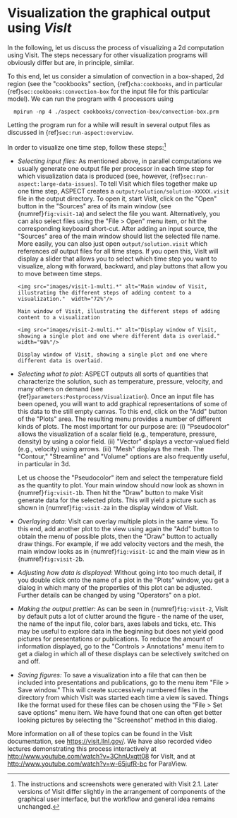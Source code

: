 # Visualization the graphical output using *VisIt*

In the following, let us discuss the process of visualizing a 2d computation
using Visit. The steps necessary for other visualization programs will
obviously differ but are, in principle, similar.

To this end, let us consider a simulation of convection in a box-shaped, 2d
region (see the "cookbooks" section, {ref}`cha:cookbooks`, and in
particular {ref}`sec:cookbooks:convection-box` for the input file for this particular
model). We can run the program with 4 processors using

      mpirun -np 4 ./aspect cookbooks/convection-box/convection-box.prm

Letting the program run for a while will result in several output files as
discussed in {ref}`sec:run-aspect:overview`.

In order to visualize one time step, follow these steps:[^footnote1]

-   *Selecting input files:* As mentioned above, in parallel computations we
    usually generate one output file per processor in each time step for which
    visualization data is produced (see, however, {ref}`sec:run-aspect:large-data-issues`). To tell Visit which files together make up one time step,
    ASPECT creates a
    `output/solution/solution-XXXXX.visit` file in the output directory. To
    open it, start VisIt, click on the "Open" button in the
    "Sources" area of its main window (see
    {numref}`fig:visit-1`a) and select the file you want.
    Alternatively, you can also select files using the "File $>$
    Open" menu item, or hit the corresponding keyboard short-cut. After
    adding an input source, the "Sources" area of the main window
    should list the selected file name. More easily, you can also just open
    `output/solution.visit` which references *all* output files for all time
    steps. If you open this, VisIt will display a slider that allows you to
    select which time step you want to visualize, along with forward,
    backward, and play buttons that allow you to move between time steps.

    ```{figure-md} fig:visit-1
    <img src="images/visit-1-multi.*" alt="Main window of Visit, illustrating the different steps of adding content to a visualization."  width="72%"/>

    Main window of Visit, illustrating the different steps of adding content to a visualization
    ```
    ```{figure-md} fig:visit-2
    <img src="images/visit-2-multi.*" alt="Display window of Visit, showing a single plot and one where different data is overlaid."  width="98%"/>

    Display window of Visit, showing a single plot and one where different data is overlaid.
    ```

-   *Selecting what to plot:* ASPECT outputs
    all sorts of quantities that characterize the solution, such as
    temperature, pressure, velocity, and many others on demand (see
    {ref}`parameters:Postprocess/Visualization`). Once an
    input file has been opened, you will want to add graphical representations
    of some of this data to the still empty canvas. To this end, click on the
    "Add" button of the "Plots" area. The resulting
    menu provides a number of different kinds of plots. The most important for
    our purpose are: (i) "Pseudocolor" allows the visualization of
    a scalar field (e.g., temperature, pressure, density) by using a color
    field. (ii) "Vector" displays a vector-valued field (e.g.,
    velocity) using arrows. (iii) "Mesh" displays the mesh. The
    "Contour," "Streamline" and "Volume"
    options are also frequently useful, in particular in 3d.

    Let us choose the "Pseudocolor" item and select the
    temperature field as the quantity to plot. Your main window should now
    look as shown in {numref}`fig:visit-1`b. Then hit the
    "Draw" button to make Visit generate data for the selected
    plots. This will yield a picture such as shown in
    {numref}`fig:visit-2`a in the display window of VisIt.

-   *Overlaying data:* VisIt can overlay multiple plots in the same view. To
    this end, add another plot to the view using again the "Add"
    button to obtain the menu of possible plots, then the "Draw"
    button to actually draw things. For example, if we add velocity vectors
    and the mesh, the main window looks as in
    {numref}`fig:visit-1`c and the main view as in
    {numref}`fig:visit-2`b.

-   *Adjusting how data is displayed:* Without going into too much detail, if
    you double click onto the name of a plot in the "Plots"
    window, you get a dialog in which many of the properties of this plot can
    be adjusted. Further details can be changed by using
    "Operators" on a plot.

-   *Making the output prettier:* As can be seen in
    {numref}`fig:visit-2`, VisIt by default puts a lot of clutter
    around the figure - the name of the user, the name of the input
    file, color bars, axes labels and ticks, etc. This may be useful to
    explore data in the beginning but does not yield good pictures for
    presentations or publications. To reduce the amount of information
    displayed, go to the "Controls $>$ Annotations" menu item to
    get a dialog in which all of these displays can be selectively switched on
    and off.

-   *Saving figures:* To save a visualization into a file that can then be
    included into presentations and publications, go to the menu item
    "File $>$ Save window." This will create successively numbered
    files in the directory from which VisIt was started each time a view is
    saved. Things like the format used for these files can be chosen using the
    "File $>$ Set save options" menu item. We have found that one
    can often get better looking pictures by selecting the
    "Screenshot" method in this dialog.

More information on all of these topics can be found in the VisIt
documentation, see <https://visit.llnl.gov/>. We have also recorded video
lectures demonstrating this process interactively at
<http://www.youtube.com/watch?v=3ChnUxqtt08> for VisIt, and at
<http://www.youtube.com/watch?v=w-65jufR-bc> for ParaView.

[^footnote1]: The instructions and screenshots were generated with Visit 2.1. Later versions of Visit differ slightly in the arrangement of
components of the graphical user interface, but the workflow and general idea remains unchanged.
